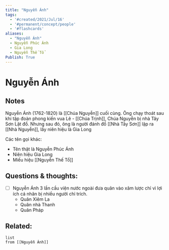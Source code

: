 ```yaml
---
title: "Nguyễn Ánh"
tags:
  - '#created/2021/Jul/16'
  - '#permanent/concept/people'
  - '#flashcards'
aliases: 
  - "Nguyễn Ánh"
  - Nguyễn Phúc Ánh
  - Gia Long
  - Nguyễn Thế Tổ
Publish: True
---
```

# Nguyễn Ánh

## Notes
Nguyễn Ánh (1762-1820) là [[Chúa Nguyễn]] cuối cùng. Ông chạy thoát sau khi tập đoàn phong kiến vua Lê - [[Chúa Trịnh]], Chúa Nguyễn bị nhà Tây Sơn Lật đổ. Nhưng sau đó, ông là người đánh đổ [[Nhà Tây Sơn]] lập ra [[Nhà Nguyễn]], lấy niên hiệu là Gia Long

Các tên gọi khác:
- Tên thật là Nguyễn Phúc Ánh
- Niên hiệu Gia Long
- Miếu hiệu [[Nguyễn Thế Tổ]]

## Questions & thoughts:
- [ ] Nguyễn Ánh 3 lần cầu viện nước ngoài đưa quân vào xâm lược chỉ vì lợi ích cá nhân bị nhiều người chỉ trích.
	- Quân Xiêm La
	- Quân nhà Thanh
	- Quân Pháp

## Related:
```dataview
list
from [[Nguyễn Ánh]]
```